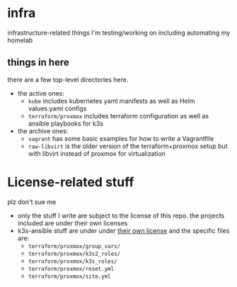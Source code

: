 # infra

infrastructure-related things I'm testing/working on including automating my homelab

## things in here
there are a few top-level directories here.
- the active ones:
	* `kube` includes kubernetes yaml manifests as well as Helm values.yaml configs
	* `terraform/proxmox` includes terraform configuration as well as ansible playbooks for k3s
- the archive ones:
	* `vagrant` has some basic examples for how to write a Vagrantfile
	* `raw-libvirt` is the older version of the terraform+proxmox setup but with libvirt instead of proxmox for virtualization


# License-related stuff

 plz don't sue me

- only the stuff I write are subject to the license of this repo. the projects included are under their own licenses
- k3s-ansible stuff are under under [their own license](https://github.com/k3s-io/k3s-ansible/blob/master/LICENSE) and the specific files are:
	* `terraform/proxmox/group_vars/`
	* `terraform/proxmox/k3s2_roles/`
	* `terraform/proxmox/k3s_roles/`
	* `terraform/proxmox/reset.yml`
	* `terraform/proxmox/site.yml`
